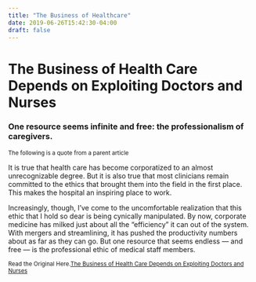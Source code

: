```yaml
---
title: "The Business of Healthcare"
date: 2019-06-26T15:42:30-04:00
draft: false
---
```


# The Business of Health Care Depends on Exploiting Doctors and Nurses

### One resource seems infinite and free: the professionalism of caregivers. 

<sub>The following is a quote from a parent article</sub>

It is true that health care has become corporatized to an almost unrecognizable degree. But it is also true that most clinicians remain committed to the ethics that brought them into the field in the first place. This makes the hospital an inspiring place to work.

Increasingly, though, I’ve come to the uncomfortable realization that this ethic that I hold so dear is being cynically manipulated. By now, corporate medicine has milked just about all the “efficiency” it can out of the system. With mergers and streamlining, it has pushed the productivity numbers about as far as they can go. But one resource that seems endless — and free — is the professional ethic of medical staff members.

<sub>Read the Original Here.[The Business of Health Care Depends on Exploiting Doctors and Nurses](https://www.nytimes.com/2019/06/08/opinion/sunday/hospitals-doctors-nurses-burnout.html)


